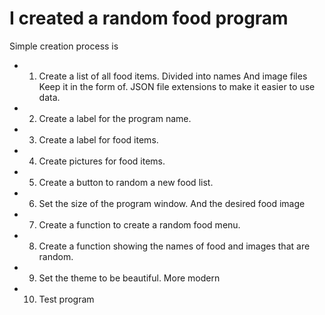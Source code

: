 # I created a random food program

Simple creation process is
- 1. Create a list of all food items. Divided into names And image files Keep it in the form of. JSON file extensions to make it easier to use data.
- 2. Create a label for the program name.
- 3. Create a label for food items.
- 4. Create pictures for food items.
- 5. Create a button to random a new food list.
- 6. Set the size of the program window. And the desired food image
- 7. Create a function to create a random food menu.
- 8. Create a function showing the names of food and images that are random.
- 9. Set the theme to be beautiful. More modern
- 10. Test program
